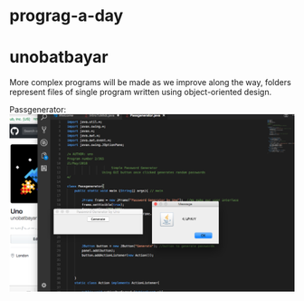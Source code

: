 # prograg-a-day
# unobatbayar

More complex programs will be made as we improve along the way, folders represent files of single program written using object-oriented design. 

Passgenerator:
![alt text](https://github.com/unobatbayar/One-Program-A-Day-365-Days/blob/master/Images/preview.png)





